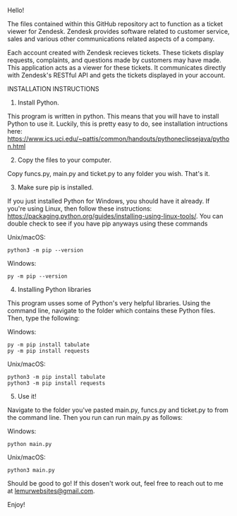 Hello!

The files contained within this GitHub repository act to function as a ticket viewer for Zendesk.
Zendesk provides software related to customer service, sales and various other communications related
aspects of a company. 

Each account created with Zendesk recieves tickets. These tickets display requests, complaints, and 
questions made by customers may have made. This application acts as a viewer for these tickets.
It communicates directly with Zendesk's RESTful API and gets the tickets displayed in your account.

INSTALLATION INSTRUCTIONS

1. Install Python.

This program is written in python. This means that you will have to install Python to use it. Luckily,
this is pretty easy to do, see installation intructions here: https://www.ics.uci.edu/~pattis/common/handouts/pythoneclipsejava/python.html


2. Copy the files to your computer.

Copy funcs.py, main.py and ticket.py to any folder you wish. That's it.


3. Make sure pip is installed.

If you just installed Python for Windows, you should have it already. If you're using Linux, then 
follow these instructions: https://packaging.python.org/guides/installing-using-linux-tools/.
You can double check to see if you have pip anyways using these commands

Unix/macOS:

    python3 -m pip --version

Windows:

    py -m pip --version


4. Installing Python libraries

This program usses some of Python's very helpful libraries. Using the command line, navigate to the 
folder which contains these Python files. Then, type the following:

Windows:

    py -m pip install tabulate
    py -m pip install requests

Unix/macOS:

    python3 -m pip install tabulate
    python3 -m pip install requests


5. Use it!

Navigate to the folder you've pasted main.py, funcs.py and ticket.py to from the command line.
Then you run can run main.py as follows:

Windows:

    python main.py

Unix/macOS:

    python3 main.py

Should be good to go! If this dosen't work out, feel free to reach out to me at lemurwebsites@gmail.com.

Enjoy!